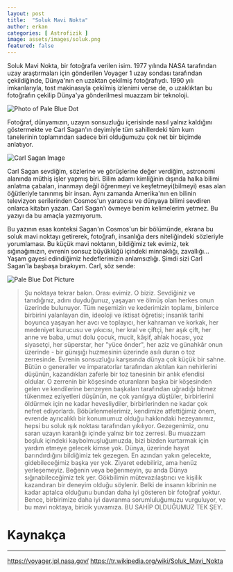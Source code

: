 ```yaml
---
layout: post
title:  "Soluk Mavi Nokta"
author: erkan
categories: [ Astrofizik ]
image: assets/images/soluk.png
featured: false
---
```


Soluk Mavi Nokta, bir fotoğrafa verilen isim. 1977 yılında NASA tarafından uzay araştırmaları için gönderilen Voyager 1 uzay sondası tarafından çekildiğinde, Dünya'nın en uzaktan çekilmiş fotoğrafıydı. 1990 yılı imkanlarıyla, tost makinasıyla çekilmiş 
izlenimi verse de, o uzaklıktan bu fotoğrafın çekilip Dünya'ya gönderilmesi muazzam bir teknoloji. 

![Photo of Pale Blue Dot](https://user-images.githubusercontent.com/9788440/34080884-574e386a-e345-11e7-9d85-2c302cc5c9c2.png)

Fotoğraf, dünyamızın, uzayın sonsuzluğu içerisinde nasıl yalnız kaldığını göstermekte ve Carl Sagan'ın deyimiyle tüm sahillerdeki 
tüm kum tanelerinin toplamından sadece biri olduğumuzu çok net bir biçimde anlatıyor.

![Carl Sagan Image](https://user-images.githubusercontent.com/9788440/34080000-f6befa1e-e337-11e7-9d92-ed4a500f9f01.jpg)

Carl Sagan sevdiğim, sözlerine ve görüşlerine değer verdiğim, astronomi alanında müthiş işler yapmış biri. Bilim adamı 
kimliğinin dışında halka bilimi anlatma çabaları, inanmayı değil öğrenmeyi ve keşfetmeyi(bilmeyi) esas alan öğütleriyle 
tanınmış bir insan. Aynı zamanda Amerika'nın en bilinin televizyon serilerinden Cosmos'un yaratıcısı ve dünyaya bilimi 
sevdiren onlarca kitabın yazarı. Carl Sagan'ı övmeye benim kelimelerim yetmez. Bu yazıyı da bu amaçla yazmıyorum.

Bu yazının esas konteksi Sagan'ın Cosmos'un bir bölümünde, ekrana bu soluk mavi noktayı getirerek, fotoğrafı, insanlığa ders niteliğindeki
sözleriyle yorumlaması. Bu küçük mavi noktanın, bildiğimiz tek evimiz, tek sığınağımızın, evrenin sonsuz büyüklüğü içindeki minnaklığı, zavallığı...
Yaşam gayesi edindiğimiz hedeflerimizin anlamsızlığı. Şimdi sizi Carl Sagan'la başbaşa bırakıyım. Carl, söz sende:

![Pale Blue Dot Picture](https://user-images.githubusercontent.com/9788440/34080003-fce026c0-e337-11e7-80aa-ad8c236c522d.png)

>Şu noktaya tekrar bakın. Orası evimiz. O biziz. Sevdiğiniz ve tanıdığınız, adını duyduğunuz, yaşayan ve ölmüş olan herkes 
onun üzerinde bulunuyor. Tüm neşemizin ve kederimizin toplamı, binlerce birbirini yalanlayan din, ideoloji ve iktisat 
öğretisi; insanlık tarihi boyunca yaşayan her avcı ve toplayıcı, her kahraman ve korkak, her medeniyet kurucusu ve yıkıcısı, 
her kral ve çiftçi, her aşık çift, her anne ve baba, umut dolu çocuk, mucit, kâşif, ahlak hocası, yoz siyasetçi, her 
süperstar, her "yüce önder", her aziz ve günahkâr onun üzerinde - bir günışığı huzmesinin üzerinde asılı duran o toz 
zerresinde.
Evrenin sonsuzluğu karşısında dünya çok küçük bir sahne. Bütün o generaller ve imparatorlar tarafından akıtılan kan 
nehirlerini düşünün, kazandıkları zaferle bir toz tanesinin bir anlık efendisi oldular. O zerrenin bir köşesinde 
oturanların başka bir köşesinden gelen ve kendilerine benzeyen başkaları tarafından uğradığı bitmez tükenmez eziyetleri 
düşünün, ne çok yanılgıya düştüler, birbirlerini öldürmek için ne kadar hevesliydiler, birbirlerinden ne kadar çok 
nefret ediyorlardı.
Böbürlenmelerimiz, kendimize atfettiğimiz önem, evrende ayrıcalıklı bir konumumuz olduğu hakkındaki hezeyanımız, 
hepsi bu soluk ışık noktası tarafından yıkılıyor. Gezegenimiz, onu saran uzayın karanlığı içinde yalnız bir toz 
zerresi. Bu muazzam boşluk içindeki kaybolmuşluğumuzda, bizi bizden kurtarmak için yardım etmeye gelecek kimse yok.
Dünya, üzerinde hayat barındırdığını bildiğimiz tek gezegen. En azından yakın gelecekte, gidebileceğimiz başka yer 
yok. Ziyaret edebiliriz, ama henüz yerleşemeyiz. Beğenin veya beğenmeyin, şu anda Dünya sığınabileceğimiz tek yer.
Gökbilimin mütevazılaştırıcı ve kişilik kazandıran bir deneyim olduğu söylenir. Belki de insanın kibrinin ne kadar 
aptalca olduğunu bundan daha iyi gösteren bir fotoğraf yoktur. Bence, birbirimize daha iyi davranma sorumluluğumuzu 
vurguluyor, ve bu mavi noktaya, biricik yuvamıza.
BU SAHİP OLDUĞUMUZ TEK ŞEY.


# Kaynakça
-----

https://voyager.jpl.nasa.gov/
https://tr.wikipedia.org/wiki/Soluk_Mavi_Nokta

